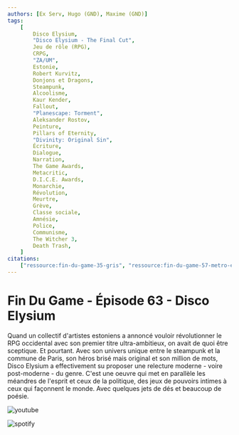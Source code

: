 ```yaml
---
authors: [Ex Serv, Hugo (GND), Maxime (GND)]
tags:
    [
        Disco Elysium,
        "Disco Elysium - The Final Cut",
        Jeu de rôle (RPG),
        CRPG,
        "ZA/UM",
        Estonie,
        Robert Kurvitz,
        Donjons et Dragons,
        Steampunk,
        Alcoolisme,
        Kaur Kender,
        Fallout,
        "Planescape: Torment",
        Aleksander Rostov,
        Peinture,
        Pillars of Eternity,
        "Divinity: Original Sin",
        Écriture,
        Dialogue,
        Narration,
        The Game Awards,
        Metacritic,
        D.I.C.E. Awards,
        Monarchie,
        Révolution,
        Meurtre,
        Grève,
        Classe sociale,
        Amnésie,
        Police,
        Communisme,
        The Witcher 3,
        Death Trash,
    ]
citations:
    ["ressource:fin-du-game-35-gris", "ressource:fin-du-game-57-metro-exodus"]
---
```


# Fin Du Game - Épisode 63 - Disco Elysium

Quand un collectif d'artistes estoniens a annoncé vouloir révolutionner le RPG occidental avec son premier titre ultra-ambitieux, on avait de quoi être sceptique. Et pourtant. Avec son univers unique entre le steampunk et la commune de Paris, son héros brisé mais original et son million de mots, Disco Elysium a effectivement su proposer une relecture moderne - voire post-moderne - du genre. C'est une oeuvre qui met en parallèle les méandres de l'esprit et ceux de la politique, des jeux de pouvoirs intimes à ceux qui façonnent le monde. Avec quelques jets de dés et beaucoup de poésie.

![youtube](https://www.youtube.com/watch?v=HY3vUcfpqFU)

![spotify](https://open.spotify.com/episode/06bTBJ7BooZlDI0dJDcKgo?si=2f211dc7dd0e41d6)
